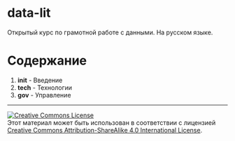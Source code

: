 # data-lit



Открытый курс по грамотной работе с данными.
На русском языке.

# Содержание

1. **init** - Введение
2. **tech** - Технологии
3. **gov** - Управление


---

<a rel="license" href="http://creativecommons.org/licenses/by-sa/4.0/">
    <img alt="Creative Commons License" style="border-width:0" src="https://i.creativecommons.org/l/by-sa/4.0/88x31.png" />
</a>
<br />
Этот материал может быть использован в соответствии с лицензией <a rel="license" href="https://creativecommons.org/licenses/by-sa/4.0/deed.ru">Creative Commons Attribution-ShareAlike 4.0 International License</a>.